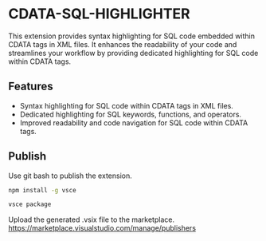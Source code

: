 # CDATA-SQL-HIGHLIGHTER

This extension provides syntax highlighting for SQL code embedded within CDATA tags in XML files. It enhances the readability of your code and streamlines your workflow by providing dedicated highlighting for SQL code within CDATA tags.

## Features

- Syntax highlighting for SQL code within CDATA tags in XML files.
- Dedicated highlighting for SQL keywords, functions, and operators.
- Improved readability and code navigation for SQL code within CDATA tags.

## Publish

Use git bash to publish the extension.

```bash
npm install -g vsce

vsce package

```

Upload the generated .vsix file to the marketplace. https://marketplace.visualstudio.com/manage/publishers
